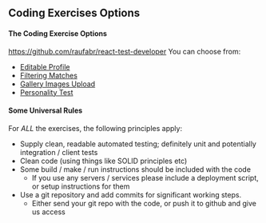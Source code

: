 ## Coding Exercises Options


#### The Coding Exercise Options
https://github.com/raufabr/react-test-developer
You can choose from:

* [Editable Profile](./editable_profile/README.md)
* [Filtering Matches](./filtering_matches/README.md)
* [Gallery Images Upload](./gallery_images_upload/README.md)
* [Personality Test](./personality_test/README.md)


#### Some Universal Rules

For _ALL_ the exercises, the following principles apply:

* Supply clean, readable automated testing; definitely unit and potentially integration / client tests
* Clean code (using things like SOLID principles etc)
* Some build / make / run instructions should be included with the code
    * If you use any servers / services please include a deployment script, or setup instructions for them
* Use a git repository and add commits for significant working steps. 
    * Either send your git repo with the code, or push it to github and give us access


